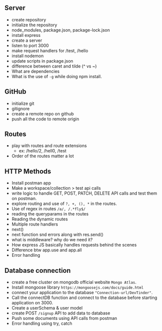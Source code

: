 ## Server
- create repository
- initialize the repository
- node_modules, package.json, package-lock.json
- install express
- create a server
- listen to port 3000
- make request handlers for /test, /hello
- install nodemon
- update scripts in package.json
- difference between caret and tilde (^ vs ~)
- What are dependencies
- What is the use of `-g` while doing npm install.
## GitHub
- initialize git
- gitignore
- create a remote repo on github
- push all the code to remote origin
## Routes
- play with routes and route extensions
    - ex: /hello/2, /hell0, /test
- Order of the routes matter a lot
## HTTP Methods
- Install postman app
- Make a workspace/collection > test api calls
- write logic to handle GET, POST, PATCH, DELETE API calls and test them on postman.
- explore routing and use of `?, +, (), *` in the routes.
- Use of regex in routes `/a/, /.*fly$/`
- reading the queryparams in the routes
- Reading the dynamic routes
- Multiple route handlers
- next()
- next function snd errors along with res.send()
- what is middleware? why do we need it?
- How express JS basically handles requests behind the scenes
- Difference btw app.use and app.all
- Error handling

## Database connection
- create a free cluster on mongodb official website `Mongo Atlas`.
- Install mongoose library `https://mongoosejs.com/docs/guide.html`
- connect your application to the database `"Connection-url/DevTinder"`.
- Call the connectDB function and connect to the database before starting application on 3000.
- Create a userSchema & user model
- create POST `/signup` API to add data to database
- Push some documents using API calls from postman
- Error handling using try, catch